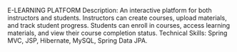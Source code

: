 E-LEARNING PLATFORM
Description: An interactive platform for both instructors and students. Instructors can create
courses, upload materials, and track student progress. Students can enroll in courses,
access learning materials, and view their course completion status.
Technical Skills: Spring MVC, JSP, Hibernate, MySQL, Spring Data JPA.
